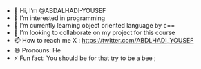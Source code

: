 - 👋 Hi, I’m @ABDALHADI-YOUSEF
- 👀 I’m interested in programming
- 🌱 I’m currently learning object oriented language by c==
- 💞️ I’m looking to collaborate on my project for this course
- 📫 How to reach me X : https://twitter.com/ABDLHADI_YOUSEF
- 😄 Pronouns: He
- ⚡ Fun fact: You should be for that try to be a bee ;

<!---
ABDALHADI-YOUSEF/ABDALHADI-YOUSEF is a ✨ special ✨ repository because its `README.md` (this file) appears on your GitHub profile.
You can click the Preview link to take a look at your changes.
--->

